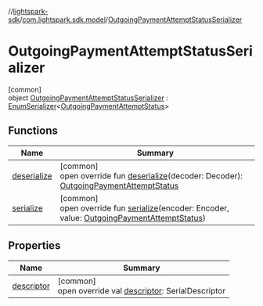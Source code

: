 //[lightspark-sdk](../../../index.md)/[com.lightspark.sdk.model](../index.md)/[OutgoingPaymentAttemptStatusSerializer](index.md)

# OutgoingPaymentAttemptStatusSerializer

[common]\
object [OutgoingPaymentAttemptStatusSerializer](index.md) : [EnumSerializer](../../com.lightspark.sdk.util/-enum-serializer/index.md)&lt;[OutgoingPaymentAttemptStatus](../-outgoing-payment-attempt-status/index.md)&gt;

## Functions

| Name | Summary |
|---|---|
| [deserialize](../../com.lightspark.sdk.util/-enum-serializer/deserialize.md) | [common]<br>open override fun [deserialize](../../com.lightspark.sdk.util/-enum-serializer/deserialize.md)(decoder: Decoder): [OutgoingPaymentAttemptStatus](../-outgoing-payment-attempt-status/index.md) |
| [serialize](index.md#1318002191%2FFunctions%2F-962664521) | [common]<br>open override fun [serialize](index.md#1318002191%2FFunctions%2F-962664521)(encoder: Encoder, value: [OutgoingPaymentAttemptStatus](../-outgoing-payment-attempt-status/index.md)) |

## Properties

| Name | Summary |
|---|---|
| [descriptor](../../com.lightspark.sdk.util/-enum-serializer/descriptor.md) | [common]<br>open override val [descriptor](../../com.lightspark.sdk.util/-enum-serializer/descriptor.md): SerialDescriptor |
